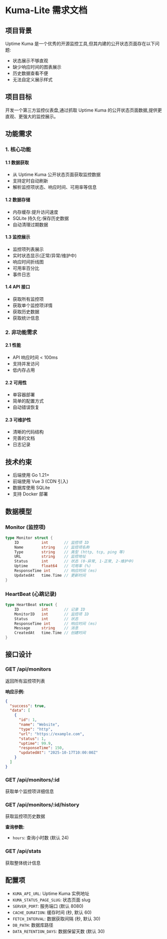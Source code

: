 # Kuma-Lite 需求文档

## 项目背景

Uptime Kuma 是一个优秀的开源监控工具,但其内建的公开状态页面存在以下问题:
- 状态展示不够直观
- 缺少响应时间的图表展示
- 历史数据查看不便
- 无法自定义展示样式

## 项目目标

开发一个第三方监控仪表盘,通过抓取 Uptime Kuma 的公开状态页面数据,提供更直观、更强大的监控展示。

## 功能需求

### 1. 核心功能

#### 1.1 数据获取
- 从 Uptime Kuma 公开状态页面获取监控数据
- 支持定时自动刷新
- 解析监控项状态、响应时间、可用率等信息

#### 1.2 数据存储
- 内存缓存:提升访问速度
- SQLite 持久化:保存历史数据
- 自动清理过期数据

#### 1.3 监控展示
- 监控项列表展示
- 实时状态显示(正常/异常/维护中)
- 响应时间折线图
- 可用率百分比
- 事件日志

#### 1.4 API 接口
- 获取所有监控项
- 获取单个监控项详情
- 获取历史数据
- 获取统计信息

### 2. 非功能需求

#### 2.1 性能
- API 响应时间 < 100ms
- 支持并发访问
- 低内存占用

#### 2.2 可用性
- 单容器部署
- 简单的配置方式
- 自动错误恢复

#### 2.3 可维护性
- 清晰的代码结构
- 完善的文档
- 日志记录

## 技术约束

- 后端使用 Go 1.21+
- 前端使用 Vue 3 (CDN 引入)
- 数据库使用 SQLite
- 支持 Docker 部署

## 数据模型

### Monitor (监控项)
```go
type Monitor struct {
    ID          int       // 监控项 ID
    Name        string    // 监控项名称
    Type        string    // 类型 (http, tcp, ping 等)
    URL         string    // 监控地址
    Status      int       // 状态 (0-异常, 1-正常, 2-维护中)
    Uptime      float64   // 可用率 (%)
    ResponseTime int      // 响应时间 (ms)
    UpdatedAt   time.Time // 更新时间
}
```

### HeartBeat (心跳记录)
```go
type HeartBeat struct {
    ID          int       // 记录 ID
    MonitorID   int       // 监控项 ID
    Status      int       // 状态
    ResponseTime int      // 响应时间 (ms)
    Message     string    // 消息
    CreatedAt   time.Time // 创建时间
}
```

## 接口设计

### GET /api/monitors
返回所有监控项列表

**响应示例:**
```json
{
  "success": true,
  "data": [
    {
      "id": 1,
      "name": "Website",
      "type": "http",
      "url": "https://example.com",
      "status": 1,
      "uptime": 99.9,
      "responseTime": 150,
      "updatedAt": "2025-10-17T10:00:00Z"
    }
  ]
}
```

### GET /api/monitors/:id
获取单个监控项详细信息

### GET /api/monitors/:id/history
获取监控项历史数据

**查询参数:**
- `hours`: 查询小时数 (默认 24)

### GET /api/stats
获取整体统计信息

## 配置项

- `KUMA_API_URL`: Uptime Kuma 实例地址
- `KUMA_STATUS_PAGE_SLUG`: 状态页面 slug
- `SERVER_PORT`: 服务端口 (默认 8080)
- `CACHE_DURATION`: 缓存时间 (秒, 默认 60)
- `FETCH_INTERVAL`: 数据获取间隔 (秒, 默认 30)
- `DB_PATH`: 数据库路径
- `DATA_RETENTION_DAYS`: 数据保留天数 (默认 30)
